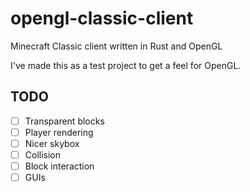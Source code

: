 # opengl-classic-client
Minecraft Classic client written in Rust and OpenGL

I've made this as a test project to get a feel for OpenGL.


## TODO

- [ ] Transparent blocks
- [ ] Player rendering
- [ ] Nicer skybox
- [ ] Collision
- [ ] Block interaction
- [ ] GUIs
